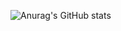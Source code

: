 
![Anurag's GitHub stats](https://github-readme-stats.vercel.app/api?username=arahman63&show_icons=true&theme=radical)
